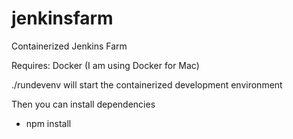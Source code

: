# jenkinsfarm
Containerized Jenkins Farm

Requires: Docker (I am using Docker for Mac)

./rundevenv will start the containerized development environment

Then you can install dependencies
- npm install
